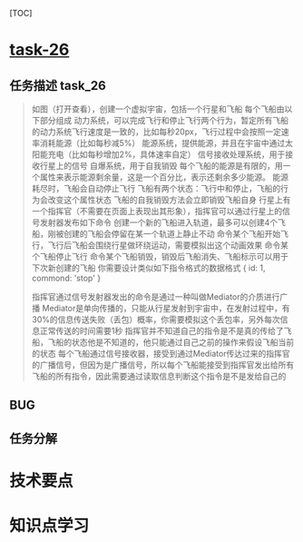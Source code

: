 ﻿[TOC]

# [task-26](http://ife.baidu.com/task/detail?taskId=26)
## 任务描述 task_26
 
> 如图（打开查看），创建一个虚拟宇宙，包括一个行星和飞船
> 每个飞船由以下部分组成
> 动力系统，可以完成飞行和停止飞行两个行为，暂定所有飞船的动力系统飞行速度是一致的，比如每秒20px，飞行过程中会按照一定速率消耗能源（比如每秒减5%）
> 能源系统，提供能源，并且在宇宙中通过太阳能充电（比如每秒增加2%，具体速率自定）
> 信号接收处理系统，用于接收行星上的信号
> 自爆系统，用于自我销毁
> 每个飞船的能源是有限的，用一个属性来表示能源剩余量，这是一个百分比，表示还剩余多少能源。
> 能源耗尽时，飞船会自动停止飞行
> 飞船有两个状态：飞行中和停止，飞船的行为会改变这个属性状态
> 飞船的自我销毁方法会立即销毁飞船自身
> 行星上有一个指挥官（不需要在页面上表现出其形象），指挥官可以通过行星上的信号发射器发布如下命令
> 创建一个新的飞船进入轨道，最多可以创建4个飞船，刚被创建的飞船会停留在某一个轨道上静止不动
> 命令某个飞船开始飞行，飞行后飞船会围绕行星做环绕运动，需要模拟出这个动画效果
> 命令某个飞船停止飞行
> 命令某个飞船销毁，销毁后飞船消失、飞船标示可以用于下次新创建的飞船
> 你需要设计类似如下指令格式的数据格式
>             {
>                 id: 1,
>                 commond: 'stop'
>             }
>         
> 指挥官通过信号发射器发出的命令是通过一种叫做Mediator的介质进行广播
> Mediator是单向传播的，只能从行星发射到宇宙中，在发射过程中，有30%的信息传送失败（丢包）概率，你需要模拟这个丢包率，另外每次信息正常传送的时间需要1秒
> 指挥官并不知道自己的指令是不是真的传给了飞船，飞船的状态他是不知道的，他只能通过自己之前的操作来假设飞船当前的状态
> 每个飞船通过信号接收器，接受到通过Mediator传达过来的指挥官的广播信号，但因为是广播信号，所以每个飞船能接受到指挥官发出给所有飞船的所有指令，因此需要通过读取信息判断这个指令是不是发给自己的


## BUG


## 任务分解

# 技术要点


# 知识点学习
